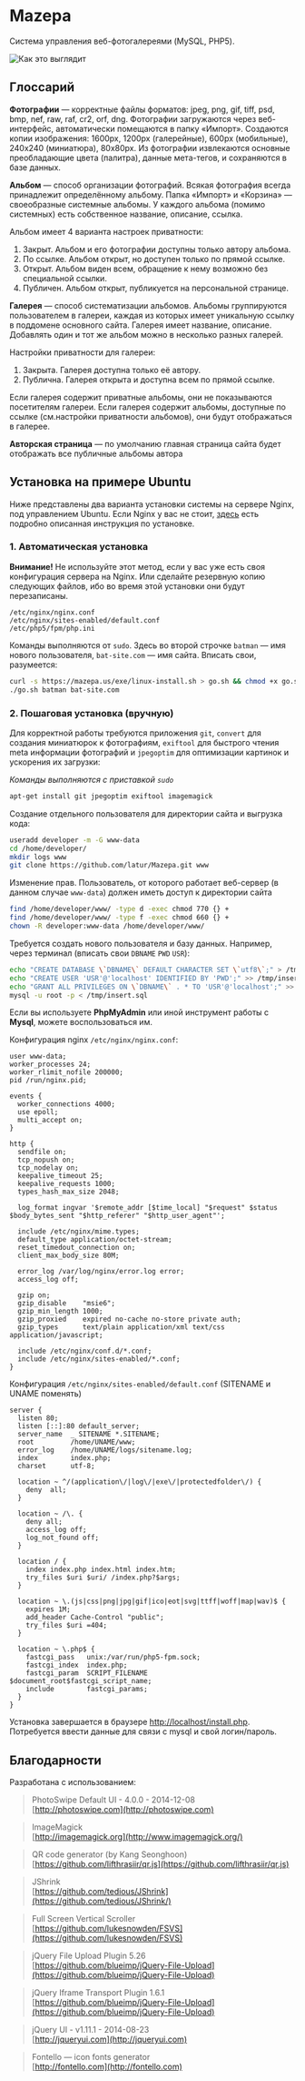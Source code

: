 # Mazepa

Система управления веб-фотогалереями (MySQL, PHP5). 

![Как это выглядит](https://raw.githubusercontent.com/latur/Mazepa/master/static/img/demo.jpg)



## Глоссарий

**Фотографии** — корректные файлы форматов: jpeg, png, gif, tiff, psd, bmp, nef, raw, raf, cr2, orf, dng. Фотографии загружаются через веб-интерфейс, автоматически помещаются в папку «Импорт». Создаются копии изображения: 1600px, 1200px (галерейные), 600px (мобильные), 240x240 (миниатюра), 80x80px. Из фотографии извлекаются основные преобладающие цвета (палитра), данные мета-тегов, и сохраняются в базе данных.

**Альбом** — способ организации фотографий. Всякая фотография всегда принадлежит определённому альбому. Папка «Импорт» и «Корзина» — своеобразные системные альбомы.
У каждого альбома (помимо системных) есть собственное название, описание, ссылка. 

Альбом имеет 4 варианта настроек приватности:

 1. Закрыт. Альбом и его фотографии доступны только автору альбома.
 2. По ссылке. Альбом открыт, но доступен только по прямой ссылке.
 3. Открыт. Альбом виден всем, обращение к нему возможно без специальной ссылки.
 4. Публичен. Альбом открыт, публикуется на персональной странице.

**Галерея** — способ систематизации альбомов. Альбомы группируются пользователем в галереи, каждая из которых имеет уникальную ссылку в поддомене основного сайта. Галерея имеет название, описание. Добавлять один и тот же альбом можно в несколько разных галерей. 

Настройки приватности для галереи:

 1. Закрыта. Галерея доступна только её автору.
 2. Публична. Галерея открыта и доступна всем по прямой ссылке.

Если галерея содержит приватные альбомы, они не показываются посетителям галереи. Если галерея содержит альбомы, доступные по ссылке (см.настройки приватности альбомов), они будут отображаться в галерее.

**Авторская страница** — по умолчанию главная страница сайта будет отображать все публичные альбомы автора


## Установка на примере Ubuntu

Ниже представлены два варианта установки системы на сервере Nginx, под управлением Ubuntu.
Если Nginx у вас не стоит, [здесь](https://www.digitalocean.com/community/tutorials/how-to-install-linux-nginx-mysql-php-lemp-stack-on-ubuntu-12-04) есть подробно описанная инструкция по установке.

### 1. Автоматическая установка

**Внимание!** Не используйте этот метод, если у вас уже есть своя конфигурация сервера на Nginx.
Или сделайте резервную копию следующих файлов, ибо во время этой установки они будут перезаписаны.

```
/etc/nginx/nginx.conf
/etc/nginx/sites-enabled/default.conf
/etc/php5/fpm/php.ini
```
Команды выполняются от `sudo`. Здесь во второй строчке `batman` — имя нового пользователя, `bat-site.com` — имя сайта. Вписать свои, разумеется:

```bash
curl -s https://mazepa.us/exe/linux-install.sh > go.sh && chmod +x go.sh
./go.sh batman bat-site.com
```

### 2. Пошаговая установка (вручную)

Для корректной работы требуются приложения `git`, `convert` для создания миниатюрок к фотографиям, `exiftool` для быстрого чтения meta информации фотографий и `jpegoptim` для оптимизации картинок и ускорения их загрузки:

*Команды выполняются с приставкой `sudo`*

```bash
apt-get install git jpegoptim exiftool imagemagick
```

Создание отдельного пользователя для директории сайта и выгрузка кода:

```bash
useradd developer -m -G www-data
cd /home/developer/ 
mkdir logs www
git clone https://github.com/latur/Mazepa.git www
```

Изменение прав. Пользователь, от которого работает веб-сервер (в данном случае `www-data`) должен иметь доступ к директории сайта

```bash
find /home/developer/www/ -type d -exec chmod 770 {} +
find /home/developer/www/ -type f -exec chmod 660 {} +
chown -R developer:www-data /home/developer/www/
```

Требуется создать нового пользователя и базу данных. Например, через терминал (вписать свои `DBNAME` `PWD` `USR`):

```bash
echo "CREATE DATABASE \`DBNAME\` DEFAULT CHARACTER SET \`utf8\`;" > /tmp/insert.sql
echo "CREATE USER 'USR'@'localhost' IDENTIFIED BY 'PWD';" >> /tmp/insert.sql
echo "GRANT ALL PRIVILEGES ON \`DBNAME\` . * TO 'USR'@'localhost';" >> /tmp/insert.sql
mysql -u root -p < /tmp/insert.sql
```

Если вы используете **PhpMyAdmin** или иной инструмент работы с **Mysql**, можете воспользоваться им.

Конфигурация nginx  `/etc/nginx/nginx.conf`:

```
user www-data;
worker_processes 24;
worker_rlimit_nofile 200000;
pid /run/nginx.pid;

events {
  worker_connections 4000;
  use epoll;
  multi_accept on;
}

http {
  sendfile on;
  tcp_nopush on;
  tcp_nodelay on;
  keepalive_timeout 25;
  keepalive_requests 1000;
  types_hash_max_size 2048;

  log_format ingvar '$remote_addr [$time_local] "$request" $status $body_bytes_sent "$http_referer" "$http_user_agent"';

  include /etc/nginx/mime.types;
  default_type application/octet-stream;
  reset_timedout_connection on;
  client_max_body_size 80M;

  error_log /var/log/nginx/error.log error;
  access_log off;

  gzip on;
  gzip_disable    "msie6";
  gzip_min_length 1000;
  gzip_proxied    expired no-cache no-store private auth;
  gzip_types      text/plain application/xml text/css application/javascript;

  include /etc/nginx/conf.d/*.conf;
  include /etc/nginx/sites-enabled/*.conf;
}
```

Конфигурация `/etc/nginx/sites-enabled/default.conf` (SITENAME и UNAME поменять)

```
server {
  listen 80;
  listen [::]:80 default_server;
  server_name  _ SITENAME *.SITENAME;
  root         /home/UNAME/www;
  error_log    /home/UNAME/logs/sitename.log;
  index        index.php;
  charset      utf-8;

  location ~ ^/(application\/|log\/|exe\/|protectedfolder\/) {
    deny  all;
  }

  location ~ /\. {
    deny all;
    access_log off;
    log_not_found off;
  }

  location / {
    index index.php index.html index.htm;
    try_files $uri $uri/ /index.php?$args;
  }

  location ~ \.(js|css|png|jpg|gif|ico|eot|svg|ttff|woff|map|wav)$ {
    expires 1M;
    add_header Cache-Control "public";
    try_files $uri =404;
  }

  location ~ \.php$ {
    fastcgi_pass   unix:/var/run/php5-fpm.sock;
    fastcgi_index  index.php;
    fastcgi_param  SCRIPT_FILENAME  $document_root$fastcgi_script_name;
    include        fastcgi_params;
  }
}
```


Установка завершается в браузере [http://localhost/install.php](http://localhost/install.php).<br>
Потребуется ввести данные для связи с mysql и свой логин/пароль.


## Благодарности
Разработана с использованием:

 > PhotoSwipe Default UI - 4.0.0 - 2014-12-08 <br>
   [http://photoswipe.com](http://photoswipe.com)

 > ImageMagick <br>
   [http://imagemagick.org](http://www.imagemagick.org/)

 > QR code generator (by Kang Seonghoon) <br>
   [https://github.com/lifthrasiir/qr.js](https://github.com/lifthrasiir/qr.js)

 > JShrink <br>
   [https://github.com/tedious/JShrink](https://github.com/tedious/JShrink/)

 > Full Screen Vertical Scroller <br>
   [https://github.com/lukesnowden/FSVS](https://github.com/lukesnowden/FSVS)

 > jQuery File Upload Plugin 5.26 <br>
   [https://github.com/blueimp/jQuery-File-Upload](https://github.com/blueimp/jQuery-File-Upload)

 > jQuery Iframe Transport Plugin 1.6.1 <br>
   [https://github.com/blueimp/jQuery-File-Upload](https://github.com/blueimp/jQuery-File-Upload)

 > jQuery UI - v1.11.1 - 2014-08-23 <br>
   [http://jqueryui.com](http://jqueryui.com)

 > Fontello — icon fonts generator <br>
   [http://fontello.com](http://fontello.com)
